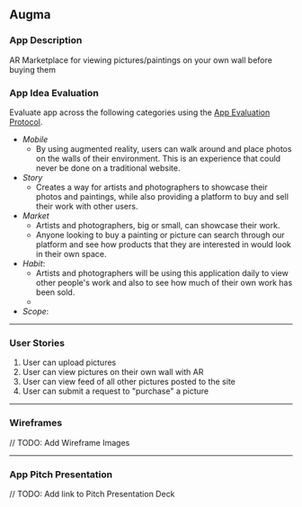 ## Augma

### App Description
AR Marketplace for viewing pictures/paintings on your own wall before buying them

### App Idea Evaluation
Evaluate app across the following categories using the [App Evaluation Protocol](https://courses.codepath.com/courses/ios_university/pages/group_project/01_app_brainstorming_guide).

- *Mobile*
    - By using augmented reality, users can walk around and place photos on the walls of their environment. This is an experience that could never be done on a traditional website.
- *Story*
    - Creates a way for artists and photographers to showcase their photos and paintings, while also providing  a platform to buy and sell their work with other users.
- *Market*
    - Artists and photographers, big or small, can showcase their work. 
    - Anyone looking to buy a painting or picture can search through our platform and see how products that they are interested in would look in their own space.
- *Habit*: 
    - Artists and photographers will be using this application daily to view other people's work and also to see how much of their own work has been sold.
    - 
- *Scope*:


---

### User Stories

1. User can upload pictures
2. User can view pictures on their own wall with AR
3. User can view feed of all other pictures posted to the site
4. User can submit a request to "purchase" a picture

---

### Wireframes
// TODO: Add Wireframe Images

---

### App Pitch Presentation
// TODO: Add link to Pitch Presentation Deck
